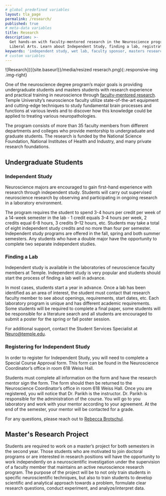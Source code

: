 ```yaml
---
# global predefined variables
layout: tla_page
permalink: /research/
published: true
# meta-data variables
title: Research
description: >-
  Get hands-on with faculty-mentored research in the Neuroscience program at Temple University’s College of 
  Liberal Arts. Learn about Independent Study, finding a lab, registration, and the Master’s Research Project.
keywords: 'independent study, wet lab, faculty sponsor, masters research project'
# custom variables
---
```

![Research]({{site.baseurl}}/media/resized reserach.png){:.responsive-img .img-right}

One of the neuroscience degree program’s major goals is providing undergraduate students and masters students with research experience and practical training in neuroscience through [faculty-mentored research](#independent-study). Temple University’s neuroscience faculty utilize state-of-the-art equipment and cutting-edge techniques to study fundamental brain processes and functions at various levels and to discover how this knowledge could be applied to treating various neuropathologies.

The program consists of more than 35 faculty members from different departments and colleges who provide mentorship to undergraduate and graduate students. The research is funded by the National Science Foundation, National Institutes of Health and Industry, and many private research foundations.

## Undergraduate Students

### Independent Study
Neuroscience majors are encouraged to gain first-hand experience with research through independent study. Students will carry out supervised neuroscience research by observing and participating in ongoing research in a laboratory environment.

The program requires the student to spend 3-4 hours per credit per week of a 14-week semester in the lab - 1 credit equals 3-4 hours per week, 2 credits equal 6-8 hours, 3 credits 9–12 hours, etc. Students may take a total of eight independent study credits and no more than four per semester. Independent study programs are offered in the fall, spring and both summer semesters. Any students who have a double major have the opportunity to complete two separate independent studies.

### Finding a Lab
Independent study is available in the laboratories of neuroscience faculty members at Temple. Independent study is very popular and students should start the process of finding a lab well in advance.

In most cases, students start a year in advance. Once a lab has been identified as an area of interest, the student must contact that research faculty member to see about openings, requirements, start dates, etc. Each laboratory program is unique and has different academic requirements. Some students will be required to complete a final paper, some students will be responsible for a literature search and all students are encouraged to submit a poster for the spring or fall poster session.

For additional support, contact the Student Services Specialist at [Neuro@temple.edu](mailto:Neuro@temple.edu).

### Registering for Independent Study
In order to register for Independent Study, you will need to complete a Special Course Approval form. This form can be found in the Neuroscience Coordinator’s office in room 618 Weiss Hall.

Students must complete all information on the form and have the research mentor sign the form. The form should then be returned to the Neuroscience Coordinator’s office in room 618 Weiss Hall. Once you are registered, you will notice that Dr. Parikh is the instructor. Dr. Parikh is responsible for the administration of the course. You will go to you laboratory and work with your mentor according to your agreement. At the end of the semester, your mentor will be contacted for a grade. 

For any questions, please reach out to [Rebecca Brotschul](mailto:Rebecca.Brotschul@temple.edu). 

## Master's Research Project
Students are required to work on a master’s project for both semesters in the second year. Those students who are motivated to join doctoral programs or are interested in research positions will have the opportunity to work independently on a neuroscientific investigation under the supervision of a faculty member that maintains an active neuroscience research program. The purpose of the project will be to not only train students in specific neuroscientific techniques, but also to train students to develop scientific and analytical approach towards a problem, formulate clear research questions, conduct experiment, and analyze/interpret data.
